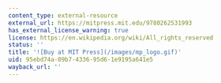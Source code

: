 ```yaml
---
content_type: external-resource
external_url: https://mitpress.mit.edu/9780262531993
has_external_license_warning: true
license: https://en.wikipedia.org/wiki/All_rights_reserved
status: ''
title: '![Buy at MIT Press](/images/mp_logo.gif)'
uid: 95ebd74a-09b7-4336-95d6-1e9195a641e5
wayback_url: ''
---
```

